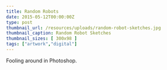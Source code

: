 ```yaml
---
title: Random Robots
date: 2015-05-12T00:00:00Z
type: post
thumbnail_url: /resources/uploads/random-robot-sketches.jpg
thumbnail_caption: Random Robot Sketches
thumbnail_sizes: [ 300x98 ]
tags: ["artwork","digital"]
---
```

Fooling around in Photoshop.
